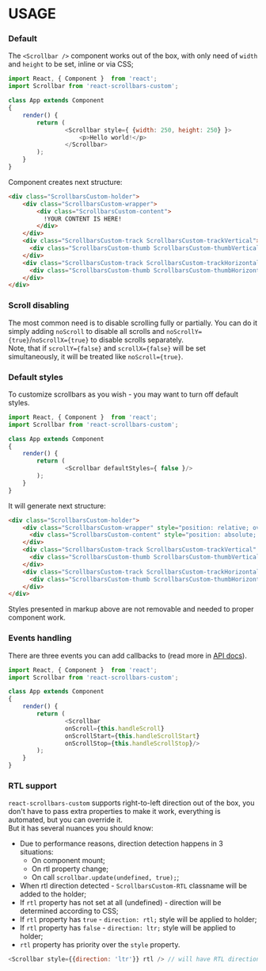 # USAGE

### Default
The `<Scrollbar />` component works out of the box, with only need of `width` and `height` to be set, inline or via CSS;
```javascript
import React, { Component }  from 'react';
import Scrollbar from 'react-scrollbars-custom';

class App extends Component
{
    render() {
        return (
                <Scrollbar style={ {width: 250, height: 250} }>
                    <p>Hello world!</p>
                </Scrollbar>
        );
    }
}
```
Component creates next structure:
```html
<div class="ScrollbarsCustom-holder">
    <div class="ScrollbarsCustom-wrapper">
        <div class="ScrollbarsCustom-content">
          !YOUR CONTENT IS HERE!
        </div>
    </div>
    <div class="ScrollbarsCustom-track ScrollbarsCustom-trackVertical">
      <div class="ScrollbarsCustom-thumb ScrollbarsCustom-thumbVertical"></div>
    </div>
    <div class="ScrollbarsCustom-track ScrollbarsCustom-trackHorizontal">
      <div class="ScrollbarsCustom-thumb ScrollbarsCustom-thumbHorizontal"></div>
    </div>
</div>
```

### Scroll disabling
The most common need is to disable scrolling fully or partially. You can do it simply adding `noScroll` to disable all scrolls and `noScrollY={true}`/`noScrollX={true}` to disable scrolls separately.  
Note, that if `scrollY={false}` and `scrollX={false}` will be set simultaneously, it will be treated like `noScroll={true}`.

### Default styles
To customize scrollbars as you wish - you may want to turn off default styles.
```javascript
import React, { Component }  from 'react';
import Scrollbar from 'react-scrollbars-custom';

class App extends Component
{
    render() {
        return (
                <Scrollbar defaultStyles={ false }/>
        );
    }
}
```
It will generate next structure:
```html
<div class="ScrollbarsCustom-holder">
    <div class="ScrollbarsCustom-wrapper" style="position: relative; overflow: hidden;">
      <div class="ScrollbarsCustom-content" style="position: absolute; top: 0px; bottom: 0px; right: 0px; left: 0px; overflow: scroll; margin-right: -{browsersScrollbarsWidth}px; margin-bottom: -{browsersScrollbarsWidth}px;"></div>
    </div>
    <div class="ScrollbarsCustom-track ScrollbarsCustom-trackVertical" style="display: none;">
      <div class="ScrollbarsCustom-thumb ScrollbarsCustom-thumbVertical" style="transform: translateY({offset}px); height: {height}px;"></div>
    </div>
    <div class="ScrollbarsCustom-track ScrollbarsCustom-trackHorizontal" style="display: none;">
      <div class="ScrollbarsCustom-thumb ScrollbarsCustom-thumbHorizontal" style="transform: translateX({offset}px); width: {width}px;"></div>
    </div>
</div>
```
Styles presented in markup above are not removable and needed to proper component work. 

### Events handling
There are three events you can add callbacks to (read more in [API docs](https://github.com/xobotyi/react-scrollbars-custom/blob/master/docs/API.md)).
```javascript
import React, { Component }  from 'react';
import Scrollbar from 'react-scrollbars-custom';

class App extends Component
{
    render() {
        return (
                <Scrollbar 
                onScroll={this.handleScroll}
                onScrollStart={this.handleScrollStart}
                onScrollStop={this.handleScrollStop}/>
        );
    }
}
```

### RTL support
`react-scrollbars-custom` supports right-to-left direction out of the box, you don't have to pass extra properties to make it work, everything is automated, but you can override it.  
But it has several nuances you should know: 
* Due to performance reasons, direction detection happens in 3 situations:
    * On component mount;
    * On rtl property change;
    * On call `scrollbar.update(undefined, true);`;
* When rtl direction detected - `ScrollbarsCustom-RTL` classname will be added to the holder;
* If `rtl` property has not set at all (undefined) - direction will be determined according to CSS;
* If `rtl` property has `true` - `direction: rtl;` style will be applied to holder;
* If `rtl` property has `false` - `direction: ltr;` style will be applied to holder;
* `rtl` property has priority over the `style` property.  
```javascript
<Scrollbar style={{direction: 'ltr'}} rtl /> // will have RTL direction
```

